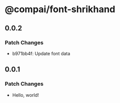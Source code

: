 # @compai/font-shrikhand

## 0.0.2

### Patch Changes

- b971bb4f: Update font data

## 0.0.1

### Patch Changes

- Hello, world!
